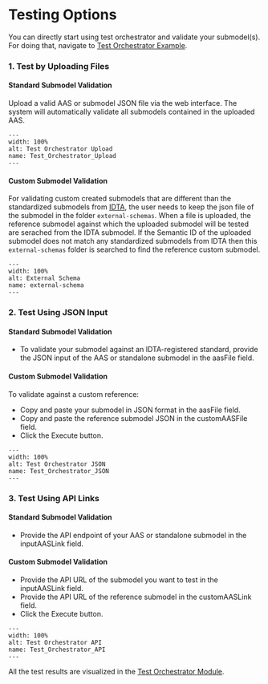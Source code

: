 
# Testing Options
You can directly start using test orchestrator and validate your submodel(s). For doing that, navigate to [Test Orchestrator Example](https://github.com/eclipse-basyx/basyx-applications/tree/main/test-orchestrator/example).
### 1. Test by Uploading Files

#### Standard Submodel Validation
Upload a valid AAS or submodel JSON file via the web interface.
The system will automatically validate all submodels contained in the uploaded AAS. 

```{figure} ./images/Test_Orchestrator_Upload.png
---
width: 100%
alt: Test Orchestrator Upload
name: Test_Orchestrator_Upload
---
```

#### Custom Submodel Validation
For validating custom created submodels that are different than the standardized submodels from [IDTA](https://smt-repo.admin-shell-io.com/), the user needs to keep the json file of the submodel in the folder `external-schemas`. When a file is uploaded, the reference submodel against which the uploaded submodel will be tested are serached from the IDTA submodel. If the Semantic ID of the uploaded submodel does not match any standardized submodels from IDTA then this `external-schemas` folder is searched to find the reference custom submodel. 

```{figure} ./images/external-schema.PNG
---
width: 100%
alt: External Schema
name: external-schema
---
```
### 2. Test Using JSON Input

#### Standard Submodel Validation

- To validate your submodel against an IDTA-registered standard, provide the JSON input of the AAS or standalone submodel in the aasFile field.

#### Custom Submodel Validation
To validate against a custom reference:

- Copy and paste your submodel in JSON format in the aasFile field.
- Copy and paste the reference submodel JSON in the customAASFile field.
- Click the Execute button.

```{figure} ./images/Test_Orchestrator_JSON.png
---
width: 100%
alt: Test Orchestrator JSON
name: Test_Orchestrator_JSON
---
```

### 3. Test Using API Links

#### Standard Submodel Validation
- Provide the API endpoint of your AAS or standalone submodel in the inputAASLink field.

#### Custom Submodel Validation
- Provide the API URL of the submodel you want to test in the inputAASLink field.
- Provide the API URL of the reference submodel in the customAASLink field.
- Click the Execute button.

```{figure} ./images/Test_Orchestrator_API.png
---
width: 100%
alt: Test Orchestrator API
name: Test_Orchestrator_API
---
```

All the test results are visualized in the [Test Orchestrator Module](./feature/Visualization.md).